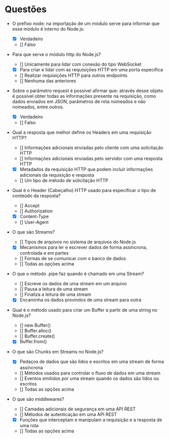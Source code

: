 # Questões

- O prefixo node: na importação de um módulo serve para informar que esse módulo é interno do Node.js:
  - [x] Verdadeiro
  - [] Falso

- Para que serve o módulo http do Node.js?
  - [] Unicamente para lidar com conexão do tipo WebSocket
  - [x] Para criar e lidar com as requisições HTTP em uma porta específica
  - [] Realizar requisições HTTP para outros endpoints
  - [] Nenhuma das anteriores

- Sobre o parâmetro request é possível afirmar que: através desse objeto é possível obter todas as informações presente na requisição, como dados enviados em JSON, parâmetros de rota nomeados e não nomeados, entre outros.
  - [x] Verdadeiro
  - [] Falso

- Qual a resposta que melhor define os Headers em uma requisição HTTP?
  - [] Informações adicionais enviadas pelo cliente com uma solicitação HTTP
  - [] Informações adicionais enviadas pelo servidor com uma resposta HTTP
  - [x] Metadados da requisição HTTP que podem incluir informações adicionais da requisição e resposta
  - [] Um tipo de método de solicitação HTTP

- Qual é o Header (Cabeçalho) HTTP usado para especificar o tipo de conteúdo da resposta?
  - [] Accept
  - [] Authorization
  - [x] Content-Type
  - [] User-Agent

- O que são Streams?
  - [] Tipos de arquivos no sistema de arquivos do Node.js
  - [x] Mecanismos para ler e escrever dados de forma assíncrona, controlada e em partes
  - [] Formas de se comunicar com o banco de dados
  - [] Todas as opções acima

- O que o método .pipe faz quando é chamado em uma Stream?
  - [] Escreve os dados de uma stream em um arquivo
  - [] Pausa a leitura de uma stream
  - [] Finaliza a leitura de uma stream
  - [x] Encaminha os dados provindos de uma stream para outra

- Qual é o método usado para criar um Buffer a partir de uma string no Node.js?
  - [] new Buffer()
  - [] Buffer.alloc()
  - [] Buffer.create()
  - [x] Buffer.from()

- O que são Chunks em Streams no Node.js?
  - [x] Pedaços de dados que são lidos e escritos em uma stream de forma assíncrona
  - [] Métodos usados para controlar o fluxo de dados em uma stream
  - [] Eventos emitidos por uma stream quando os dados são lidos ou escritos
  - [] Todas as opções acima

- O que são middlewares?
  - [] Camadas adicionais de segurança em uma API REST
  - [] Métodos de autenticação em uma API REST
  - [x] Funções que interceptam e manipulam a requisição e a resposta de uma rota
  - [] Todas as opções acima